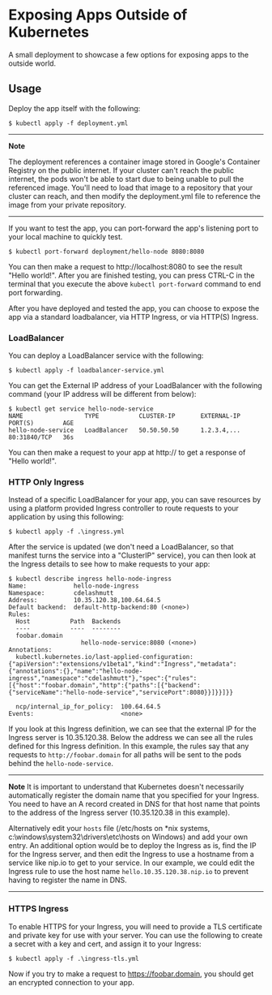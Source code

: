 # Exposing Apps Outside of Kubernetes
A small deployment to showcase a few options for exposing apps to the outside world.

## Usage
Deploy the app itself with the following:

```shell
$ kubectl apply -f deployment.yml
```

---
**Note**

The deployment references a container image stored in Google's Container Registry on the public internet.  If your cluster can't reach the public internet, the pods won't be able to start due to being unable to pull the referenced image.  You'll need to load that image to a repository that your cluster can reach, and then modify the deployment.yml file to reference the image from your private repository.

---

If you want to test the app, you can port-forward the app's listening port to your local machine to quickly test.

```shell
$ kubectl port-forward deployment/hello-node 8080:8080
```

You can then make a request to http://localhost:8080 to see the result "Hello world!".  After you are finished testing, you can press CTRL-C in the terminal that you execute the above `kubectl port-forward` command to end port forwarding.

After you have deployed and tested the app, you can choose to expose the app via a standard loadbalancer, via HTTP Ingress, or via HTTP(S) Ingress.

### LoadBalancer
You can deploy a LoadBalancer service with the following:

```shell
$ kubectl apply -f loadbalancer-service.yml
```

You can get the External IP address of your LoadBalancer with the following command (your IP address will be different from below):

```shell
$ kubectl get service hello-node-service
NAME                 TYPE           CLUSTER-IP       EXTERNAL-IP        PORT(S)        AGE
hello-node-service   LoadBalancer   50.50.50.50      1.2.3.4,...        80:31840/TCP   36s
```

You can then make a request to your app at http://<your-ip> to get a response of "Hello world!".

### HTTP Only Ingress
Instead of a specific LoadBalancer for your app, you can save resources by using a platform provided Ingress controller to route requests to your application by using this following:

```shell
$ kubectl apply -f .\ingress.yml
```

After the service is updated (we don't need a LoadBalancer, so that manifest turns the service into a "ClusterIP" service), you can then look at the Ingress details to see how to make requests to your app:

```shell
$ kubectl describe ingress hello-node-ingress
Name:             hello-node-ingress
Namespace:        cdelashmutt
Address:          10.35.120.38,100.64.64.5
Default backend:  default-http-backend:80 (<none>)
Rules:
  Host           Path  Backends
  ----           ----  --------
  foobar.domain
                    hello-node-service:8080 (<none>)
Annotations:
  kubectl.kubernetes.io/last-applied-configuration:  {"apiVersion":"extensions/v1beta1","kind":"Ingress","metadata":{"annotations":{},"name":"hello-node-ingress","namespace":"cdelashmutt"},"spec":{"rules":[{"host":"foobar.domain","http":{"paths":[{"backend":{"serviceName":"hello-node-service","servicePort":8080}}]}}]}}

  ncp/internal_ip_for_policy:  100.64.64.5
Events:                        <none>
```

If you look at this Ingress definition, we can see that the external IP for the Ingress server is 10.35.120.38.  Below the address we can see all the rules defined for this Ingress definition.  In this example, the rules say that any requests to `http://foobar.domain` for all paths will be sent to the pods behind the `hello-node-service`.

---
**Note**
It is important to understand that Kubernetes doesn't necessarily automatically register the domain name that you specified for your Ingress.  You need to have an A record created in DNS for that host name that points to the address of the Ingress server (10.35.120.38 in this example).

Alternatively edit your `hosts` file (/etc/hosts on *nix systems, c:\windows\system32\drivers\etc\hosts on Windows) and add your own entry.  An additional option would be to deploy the Ingress as is, find the IP for the Ingress server, and then edit the Ingress to use a hostname from a service like nip.io to get to your service.  In our example, we could edit the Ingress rule to use the host name `hello.10.35.120.38.nip.io` to prevent having to register the name in DNS.

---

### HTTPS Ingress

To enable HTTPS for your Ingress, you will need to provide a TLS certificate and private key for use with your server.  You can use the following to create a secret with a key and cert, and assign it to your Ingress:

```shell
$ kubectl apply -f .\ingress-tls.yml
```

Now if you try to make a request to https://foobar.domain, you should get an encrypted connection to your app.